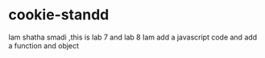 # cookie-standd
Iam shatha smadi ,this is lab 7 and lab 8
Iam add a javascript code and add a function and object
